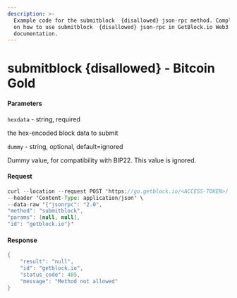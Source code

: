 ```yaml
---
description: >-
  Example code for the submitblock  {disallowed} json-rpc method. Сomplete guide
  on how to use submitblock  {disallowed} json-rpc in GetBlock.io Web3
  documentation.
---
```


# submitblock {disallowed} - Bitcoin Gold

#### Parameters

`hexdata` - string, required

the hex-encoded block data to submit

`dummy` - string, optional, default=ignored

Dummy value, for compatibility with BIP22. This value is ignored.

#### Request

```java
curl --location --request POST 'https://go.getblock.io/<ACCESS-TOKEN>/' \
--header 'Content-Type: application/json' \
--data-raw '{"jsonrpc": "2.0",
"method": "submitblock",
"params": [null, null],
"id": "getblock.io"}'
```

#### Response

```java
{
    "result": "null",
    "id": "getblock.io",
    "status_code": 405,
    "message": "Method not allowed"
}
```
